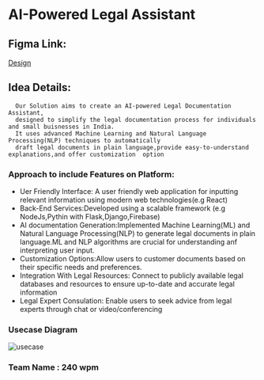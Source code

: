 # AI-Powered Legal Assistant 

## Figma Link:
[Design](https://www.figma.com/file/NYmFevvcHEoL8NHzW3uBt1/Salahkaar?type=design&node-id=0-1&mode=design&t=H04ApEmVPOMTYbaR-0)
## Idea Details:
      Our Solution aims to create an AI-powered Legal Documentation Assistant,
      designed to simplify the legal documentation process for individuals and small buisnesses in India.
      It uses advanced Machine Learning and Natural Language Processing(NLP) techniques to automatically 
      draft legal documents in plain language,provide easy-to-understand explanations,and offer customization  option
### Approach to include Features on Platform:

  * Uer Friendly Interface: A user friendly web application for inputting relevant information using modern web technologies(e.g React)
  * Back-End Services:Developed using a scalable framework (e.g NodeJs,Pythin with Flask,Django,Firebase)
  * AI documentation Generation:Implemented Machine Learning(ML) and Natural Language Processing(NLP) to generate legal documents in plain language.ML and NLP algorithms are crucial for understanding anf interpreting user input.
  * Customization Options:Allow users to customer documents based on their specific needs and preferences.
  * Integration With Legal Resources: Connect to publicly available legal databases and resources to ensure up-to-date and accurate legal information
  * Legal Expert Consulation: Enable users to seek advice from legal experts through chat or video/conferencing 
### Usecase Diagram
![usecase](https://github.com/MOHINI1403/sih-round-2/assets/97459528/e3925c9b-67df-471c-a1b6-c204a5deb745)
### Team Name : 240 wpm



